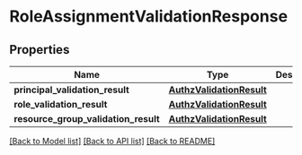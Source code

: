 # RoleAssignmentValidationResponse

## Properties
Name | Type | Description | Notes
------------ | ------------- | ------------- | -------------
**principal_validation_result** | [**AuthzValidationResult**](AuthzValidationResult.md) |  | [optional] 
**role_validation_result** | [**AuthzValidationResult**](AuthzValidationResult.md) |  | [optional] 
**resource_group_validation_result** | [**AuthzValidationResult**](AuthzValidationResult.md) |  | [optional] 

[[Back to Model list]](../README.md#documentation-for-models) [[Back to API list]](../README.md#documentation-for-api-endpoints) [[Back to README]](../README.md)

